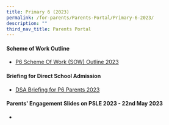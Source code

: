 ```yaml
---
title: Primary 6 (2023)
permalink: /for-parents/Parents-Portal/Primary-6-2023/
description: ""
third_nav_title: Parents Portal
---
```

#### **Scheme of Work Outline**
*  [P6 Scheme Of Work (SOW) Outline 2023](/resources/scheme-of-work-outline-2023/Primary-6/)

#### **Briefing for Direct School Admission**
* [DSA Briefing for P6 Parents 2023](/files/2023%20dsa%20briefing%20for%20p6%20parents.pdf)


#### **Parents' Engagement Slides on PSLE 2023 - 22nd May 2023**
*